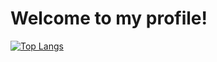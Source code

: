 # Welcome to my profile!
  [![Top Langs](https://github-readme-stats.vercel.app/api/top-langs/?username=vXtreniusX&layout=compact)](https://github.com/anuraghazra/github-readme-stats)
